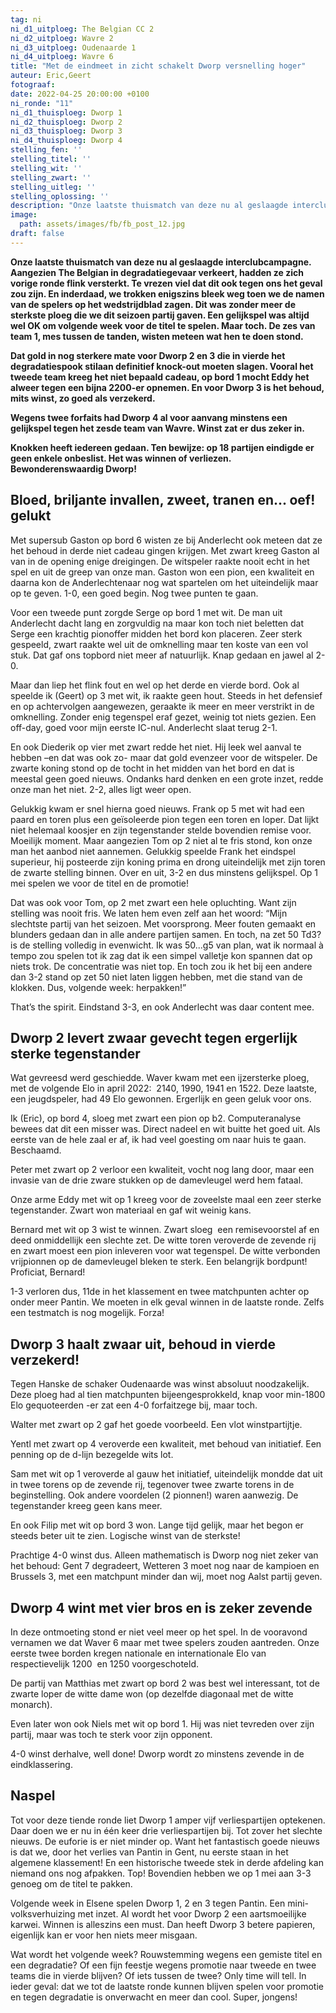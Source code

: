 ```yaml
---
tag: ni
ni_d1_uitploeg: The Belgian CC 2
ni_d2_uitploeg: Wavre 2
ni_d3_uitploeg: Oudenaarde 1
ni_d4_uitploeg: Wavre 6
title: "Met de eindmeet in zicht schakelt Dworp versnelling hoger"
auteur: Eric,Geert
fotograaf:
date: 2022-04-25 20:00:00 +0100
ni_ronde: "11"
ni_d1_thuisploeg: Dworp 1
ni_d2_thuisploeg: Dworp 2
ni_d3_thuisploeg: Dworp 3
ni_d4_thuisploeg: Dworp 4
stelling_fen: ''
stelling_titel: ''
stelling_wit: ''
stelling_zwart: ''
stelling_uitleg: ''
stelling_oplossing: ''
description: "Onze laatste thuismatch van deze nu al geslaagde interclubcampagne. Aangezien Anderlecht in degradatiegevaar verkeert, hadden ze zich vorige ronde flink versterkt."
image:
  path: assets/images/fb/fb_post_12.jpg
draft: false
---
```

**Onze laatste thuismatch van deze nu al geslaagde interclubcampagne. Aangezien The Belgian in degradatiegevaar verkeert, hadden ze zich vorige ronde flink versterkt. Te vrezen viel dat dit ook tegen ons het geval zou zijn. En inderdaad, we trokken enigszins bleek weg toen we de namen van de spelers op het wedstrijdblad zagen. Dit was zonder meer de sterkste ploeg die we dit seizoen partij gaven. Een gelijkspel was altijd wel OK om volgende week voor de titel te spelen. Maar toch. De zes van team 1, mes tussen de tanden, wisten meteen wat hen te doen stond.**<!--more-->

**Dat gold in nog sterkere mate voor Dworp 2 en 3 die in vierde het degradatiespook stilaan definitief knock-out moeten slagen. Vooral het tweede team kreeg het niet bepaald cadeau, op bord 1 mocht Eddy het alweer tegen een bijna 2200-er opnemen. En voor Dworp 3 is het behoud, mits winst, zo goed als verzekerd.**

**Wegens twee forfaits had Dworp 4 al voor aanvang minstens een gelijkspel tegen het zesde team van Wavre. Winst zat er dus zeker in.**

**Knokken heeft iedereen gedaan. Ten bewijze: op 18 partijen eindigde er geen enkele onbeslist. Het was winnen of verliezen. Bewonderenswaardig Dworp!**

## Bloed, briljante invallen, zweet, tranen en... oef! gelukt

Met supersub Gaston op bord 6 wisten ze bij Anderlecht ook meteen dat ze het behoud in derde niet cadeau gingen krijgen. Met zwart kreeg Gaston al van in de opening enige dreigingen. De witspeler raakte nooit echt in het spel en uit de greep van onze man. Gaston won een pion, een kwaliteit en daarna kon de Anderlechtenaar nog wat spartelen om het uiteindelijk maar op te geven. 1-0, een goed begin. Nog twee punten te gaan.

Voor een tweede punt zorgde Serge op bord 1 met wit. De man uit Anderlecht dacht lang en zorgvuldig na maar kon toch niet beletten dat Serge een krachtig pionoffer midden het bord kon placeren. Zeer sterk gespeeld, zwart raakte wel uit de omknelling maar ten koste van een vol stuk. Dat gaf ons topbord niet meer af natuurlijk. Knap gedaan en jawel al 2-0.

Maar dan liep het flink fout en wel op het derde en vierde bord. Ook al speelde ik (Geert) op 3 met wit, ik raakte geen hout. Steeds in het defensief en op achtervolgen aangewezen, geraakte ik meer en meer verstrikt in de omknelling. Zonder enig tegenspel eraf gezet, weinig tot niets gezien. Een off-day, goed voor mijn eerste IC-nul. Anderlecht slaat terug 2-1.

En ook Diederik op vier met zwart redde het niet. Hij leek wel aanval te hebben –en dat was ook zo- maar dat gold evenzeer voor de witspeler. De zwarte koning stond op de tocht in het midden van het bord en dat is meestal geen goed nieuws. Ondanks hard denken en een grote inzet, redde onze man het niet. 2-2, alles ligt weer open.

Gelukkig kwam er snel hierna goed nieuws. Frank op 5 met wit had een paard en toren plus een geïsoleerde pion tegen een toren en loper. Dat lijkt niet helemaal koosjer en zijn tegenstander stelde bovendien remise voor. Moeilijk moment. Maar aangezien Tom op 2 niet al te fris stond, kon onze man het aanbod niet aannemen. Gelukkig speelde Frank het eindspel superieur, hij posteerde zijn koning prima en drong uiteindelijk met zijn toren de zwarte stelling binnen. Over en uit, 3-2 en dus minstens gelijkspel. Op 1 mei spelen we voor de titel en de promotie!

Dat was ook voor Tom, op 2 met zwart een hele opluchting. Want zijn stelling was nooit fris. We laten hem even zelf aan het woord: “Mijn slechtste partij van het seizoen. Met voorsprong. Meer fouten gemaakt en blunders gedaan dan in alle andere partijen samen. En toch, na zet 50 Td3? is de stelling volledig in evenwicht. Ik was 50...g5 van plan, wat ik normaal à tempo zou spelen tot ik zag dat ik een simpel valletje kon spannen dat op niets trok. De concentratie was niet top. En toch zou ik het bij een andere dan 3-2 stand op zet 50 niet laten liggen hebben, met die stand van de klokken. Dus, volgende week: herpakken!”

That’s the spirit. Eindstand 3-3, en ook Anderlecht was daar content mee.

## Dworp 2 levert zwaar gevecht tegen ergerlijk sterke tegenstander

Wat gevreesd werd geschiedde. Waver kwam met een ijzersterke ploeg, met de volgende Elo in april 2022:  2140, 1990, 1941 en 1522. Deze laatste, een jeugdspeler, had 49 Elo gewonnen. Ergerlijk en geen geluk voor ons.

Ik (Eric), op bord 4, sloeg met zwart een pion op b2. Computeranalyse bewees dat dit een misser was. Direct nadeel en wit buitte het goed uit. Als eerste van de hele zaal er af, ik had veel goesting om naar huis te gaan. Beschaamd.

Peter met zwart op 2 verloor een kwaliteit, vocht nog lang door, maar een invasie van de drie zware stukken op de damevleugel werd hem fataal.

Onze arme Eddy met wit op 1 kreeg voor de zoveelste maal een zeer sterke tegenstander. Zwart won materiaal en gaf wit weinig kans.

Bernard met wit op 3 wist te winnen. Zwart sloeg  een remisevoorstel af en deed onmiddellijk een slechte zet. De witte toren veroverde de zevende rij en zwart moest een pion inleveren voor wat tegenspel. De witte verbonden vrijpionnen op de damevleugel bleken te sterk. Een belangrijk bordpunt!  Proficiat, Bernard!

1-3 verloren dus, 11de in het klassement en twee matchpunten achter op onder meer Pantin. We moeten in elk geval winnen in de laatste ronde. Zelfs een testmatch is nog mogelijk. Forza!

## Dworp 3 haalt zwaar uit, behoud in vierde verzekerd!

Tegen Hanske de schaker Oudenaarde was winst absoluut noodzakelijk. Deze ploeg had al tien matchpunten bijeengesprokkeld, knap voor min-1800 Elo gequoteerden -er zat een 4-0 forfaitzege bij, maar toch.

Walter met zwart op 2 gaf het goede voorbeeld. Een vlot winstpartijtje.

Yentl met zwart op 4 veroverde een kwaliteit, met behoud van initiatief. Een penning op de d-lijn bezegelde wits lot.

Sam met wit op 1 veroverde al gauw het initiatief, uiteindelijk mondde dat uit in twee torens op de zevende rij, tegenover twee zwarte torens in de beginstelling. Ook andere voordelen (2 pionnen!) waren aanwezig. De tegenstander kreeg geen kans meer.

En ook Filip met wit op bord 3 won. Lange tijd gelijk, maar het begon er steeds beter uit te zien. Logische winst van de sterkste!

Prachtige 4-0 winst dus. Alleen mathematisch is Dworp nog niet zeker van het behoud: Gent 7 degradeert, Wetteren 3 moet nog naar de kampioen en Brussels 3, met een matchpunt minder dan wij, moet nog Aalst partij geven.

## Dworp 4 wint met vier bros en is zeker zevende

In deze ontmoeting stond er niet veel meer op het spel. In de vooravond vernamen we dat Waver 6 maar met twee spelers zouden aantreden. Onze eerste twee borden kregen nationale en internationale Elo van respectievelijk 1200  en 1250 voorgeschoteld.

De partij van Matthias met zwart op bord 2 was best wel interessant, tot de zwarte loper de witte dame won (op dezelfde diagonaal met de witte monarch).

Even later won ook Niels met wit op bord 1. Hij was niet tevreden over zijn partij, maar was toch te sterk voor zijn opponent.

4-0 winst derhalve, well done! Dworp wordt zo minstens zevende in de eindklassering.

## Naspel

Tot voor deze tiende ronde liet Dworp 1 amper vijf verliespartijen optekenen. Daar doen we er nu in één keer drie verliespartijen bij. Tot zover het slechte nieuws. De euforie is er niet minder op. Want het fantastisch goede nieuws is dat we, door het verlies van Pantin in Gent, nu eerste staan in het algemene klassement! En een historische tweede stek in derde afdeling kan niemand ons nog afpakken. Top! Bovendien hebben we op 1 mei aan 3-3 genoeg om de titel te pakken.

Volgende week in Elsene spelen Dworp 1, 2 en 3 tegen Pantin. Een mini-volksverhuizing met inzet. Al wordt het voor Dworp 2 een aartsmoeilijke karwei. Winnen is alleszins een must. Dan heeft Dworp 3 betere papieren, eigenlijk kan er voor hen niets meer misgaan.

Wat wordt het volgende week? Rouwstemming wegens een gemiste titel en een degradatie? Of een fijn feestje wegens promotie naar tweede en twee teams die in vierde blijven? Of iets tussen de twee? Only time will tell. In ieder geval: dat we tot de laatste ronde kunnen blijven spelen voor promotie en tegen degradatie is onverwacht en meer dan cool. Super, jongens!
